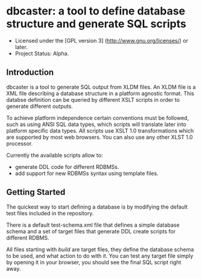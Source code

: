 # dbcaster: a tool to define database structure and generate SQL scripts

*  Licensed under the [GPL version 3] (http://www.gnu.org/licenses/) or later.
*  Project Status: Alpha.

## Introduction

dbcaster is a tool to generate SQL output from XLDM files.
An XLDM file is a XML file describing a database structure in a
platform agnostic format.
This databse definition can be queried by different XSLT
scripts in order to generate different outputs.

To achieve platform independence certain conventions must be followed,
such as using ANSI SQL data types, which scripts will translate later into
platform specific data types.
All scripts use XSLT 1.0 transformations which are supported by most web browsers.
You can also use any other XLST 1.0 processor.

Currently the available scripts allow to:  
*  generate DDL code for different RDBMSs.
*  add support for new RDBMSs syntax using template files.

## Getting Started

The quickest way to start defining a database is by modifying the default
test files included in the repository.

There is a default test-schema.xml file that defines a simple database
schema and a set of target files that generate DDL create scripts for
different RDBMS.

All files starting with *build* are target files, they define the database
schema to be used, and what action to do with it.
You can test any target file simply by opening it in your browser, you
should see the final SQL script right away.

